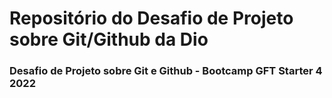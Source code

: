 # Repositório do Desafio de Projeto sobre Git/Github da Dio
### Desafio de Projeto sobre Git e Github - Bootcamp GFT Starter 4 2022
